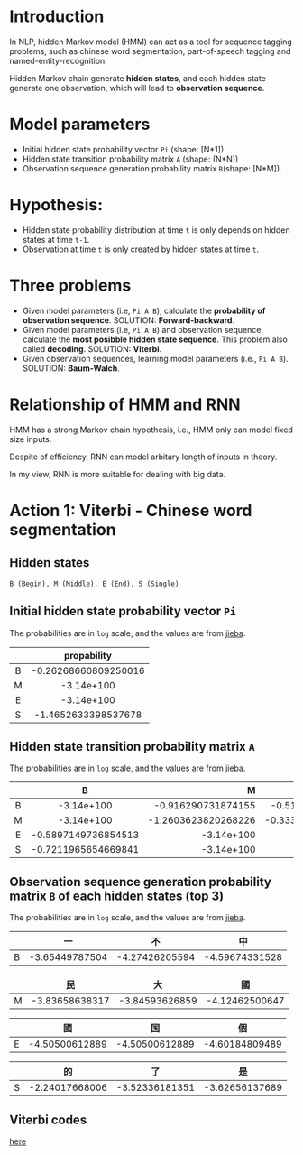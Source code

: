 
# Introduction

In NLP, hidden Markov model (HMM) can act as a tool for sequence tagging problems, such as chinese word segmentation,  part-of-speech tagging and named-entity-recognition.

Hidden Markov chain generate **hidden states**, and each hidden state generate one observation, which will lead to **observation sequence**.

# Model parameters
- Initial hidden state probability vector `Pi` (shape: [N*1])
- Hidden state transition probability matrix `A` (shape: (N*N))
- Observation sequence generation probability matrix `B`(shape: [N*M]).

# Hypothesis:
- Hidden state probability distribution at time `t` is only depends on hidden states at time `t-1`.
- Observation at time `t` is only created by hidden states at time `t`.


# Three problems
- Given model parameters (i.e, `Pi A B`), calculate the **probability of observation sequence**. SOLUTION: **Forward-backward**.
- Given model parameters (i.e, `Pi A B`) and observation sequence, calculate the **most posibble hidden state sequence**. This problem also called **decoding**. SOLUTION: **Viterbi**.
- Given observation sequences, learning model parameters (i.e., `Pi A B`). SOLUTION: **Baum-Walch**.

# Relationship of HMM and RNN
HMM has a strong Markov chain hypothesis, i.e., HMM only can model fixed size inputs. 

Despite of efficiency, RNN can model arbitary length of inputs in theory.

In my view, RNN is more suitable for dealing with big data.


# Action 1: Viterbi - Chinese word segmentation
## Hidden states
```
B (Begin), M (Middle), E (End), S (Single)
```

## Initial hidden state probability vector `Pi`

The probabilities are in `log` scale, and the values are from [jieba](https://github.com/fxsjy/jieba/blob/master/jieba/finalseg/prob_start.py).

|          | propability |
|   :---:  |  :---:      |
|   B      | -0.26268660809250016|
|   M      | -3.14e+100          |
|   E      | -3.14e+100          |
|   S      | -1.4652633398537678 |


## Hidden state transition probability matrix `A`
The probabilities are in `log` scale, and the values are from [jieba](https://github.com/fxsjy/jieba/blob/master/jieba/finalseg/prob_trans.py).

|          |         B         |      M            |           E        |          S        |
|   :---:  |     :---:         |     --:           |          :---:     |           :---:   |
|    B     |        -3.14e+100 |-0.916290731874155 | -0.510825623765990 |  -3.14e+100       |
|    M     |     -3.14e+100    |-1.2603623820268226|-0.33344856811948514|  -3.14e+100       |
|    E     |-0.5897149736854513| -3.14e+100        |       -3.14e+100   |-0.8085250474669937|
|    S     |-0.7211965654669841| -3.14e+100        |      -3.14e+100    |-0.6658631448798212|

## Observation sequence generation probability matrix `B` of each hidden states (top 3)
The probabilities are in `log` scale, and the values are from [jieba](https://github.com/fxsjy/jieba/blob/master/jieba/finalseg/prob_emit.p).

|          |      一     |      不     |      中     |
|   :---:  |  :---:      |      :---:  |     :---:   |
|   B      |-3.65449787504|-4.27426205594|-4.59674331528|


|          |     民      |      大    |      國     |
|   :---:      |   :---:     |    :---:    |    :---:    |
|   M    |-3.83658638317|   -3.84593626859|  -4.12462500647 |


|          |     國     |      国     |     個     |
|   :---:  |  :---:      |    :---:    |  :---:      |
|   E      |-4.50500612889|-4.50500612889|  -4.60184809489   |

|          |    的     |      了     |      是     |
|   :---:  |  :---:      |   :---:     |    :---:    |
|   S      |    -2.24017668006 |      -3.52336181351   |      -3.62656137689    |

## Viterbi codes
[here](https://github.com/gaoisbest/NLP-Projects/blob/master/6_Sequence_labeling/HMM/HMM_viterbi_word_segmentor.py)
